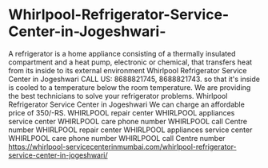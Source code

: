 # Whirlpool-Refrigerator-Service-Center-in-Jogeshwari-
 A refrigerator is a home appliance consisting of a thermally insulated compartment and a heat pump, electronic or chemical, that transfers heat from its inside to its external environment Whirlpool Refrigerator Service Center in Jogeshwari CALL US: 8688821745, 8688821743.   so that it's inside is cooled to a temperature below the room temperature. We are providing the best technicians to solve your refrigerator problems. Whirlpool Refrigerator Service Center in Jogeshwari We can charge an affordable price of 350/-RS.  WHIRLPOOL    repair center WHIRLPOOL    appliances service center   WHIRLPOOL    care phone number WHIRLPOOL    call Centre number WHIRLPOOL    repair center WHIRLPOOL    appliances service center   WHIRLPOOL    care phone number WHIRLPOOL    call Centre number   https://whirlpool-servicecenterinmumbai.com/whirlpool-refrigerator-service-center-in-jogeshwari/

